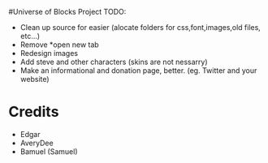 #Universe of Blocks Project
TODO: 
- Clean up source for easier (alocate folders for css,font,images,old files, etc...)
- Remove *open new tab
- Redesign images
- Add steve and other characters (skins are not nessarry)
- Make an informational and donation page, better. (eg. Twitter and your website)
# Credits
- Edgar
- AveryDee
- Bamuel (Samuel)
